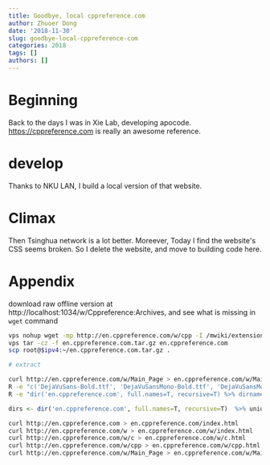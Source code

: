 ```yaml
---
title: Goodbye, local cppreference.com
author: Zhuoer Dong
date: '2018-11-30'
slug: goodbye-local-cppreference-com
categories: 2018
tags: []
authors: []
---
```


# Beginning

Back to the days I was in Xie Lab, developing apocode. <https://cppreference.com> is really an awesome reference.


# develop

Thanks to NKU LAN, I build a local version of that website.


# Climax

Then Tsinghua network is a lot better. Moreever, Today I find the website's CSS seems broken. So I delete the website, and move to building code here.


# Appendix

download raw offline version at http://localhost:1034/w/Cppreference:Archives, and see what is missing in `wget` command

``` bash
vps nohup wget -mp http://en.cppreference.com/w/cpp -I /mwiki/extensions,/mwiki/skins,/w/c,/w/cpp &> /dev/null &
vps tar -cz -f en.cppreference.com.tar.gz en.cppreference.com
scp root@$ipv4:~/en.cppreference.com.tar.gz .

# extract

curl http://en.cppreference.com/w/Main_Page > en.cppreference.com/w/Main_Page.html
R -e "c('DejaVuSans-Bold.ttf', 'DejaVuSansMono-Bold.ttf', 'DejaVuSansMonoCondensed60.ttf', 'DejaVuSansMonoCondensed75.ttf', 'DejaVuSansMono.ttf', 'DejaVuSans.ttf', 'favicon.ico', 'robots.txt') %>% paste0('curl http://en.cppreference.com/', ., ' > en.cppreference.com/', .) %>% parallel::mclapply(mc.cores = 16, system)"
R -e "dir('en.cppreference.com', full.names=T, recursive=T) %>% dirname %>% {c(., dirname(.))} %>% unique %>% paste0('[ -f ', ., '/index.html ] || curl http://', ., ' > ', ., '/index.html') %>% parallel::mclapply(mc.cores = 16, system)"
```

```r
dirs <- dir('en.cppreference.com', full.names=T, recursive=T)  %>% unique
```

```bash
curl http://en.cppreference.com > en.cppreference.com/index.html
curl http://en.cppreference.com/w > en.cppreference.com/w/index.html
curl http://en.cppreference.com/w/c > en.cppreference.com/w/c.html
curl http://en.cppreference.com/w/cpp > en.cppreference.com/w/cpp.html
curl http://en.cppreference.com/w/Main_Page > en.cppreference.com/w/Main_Page.html
```




